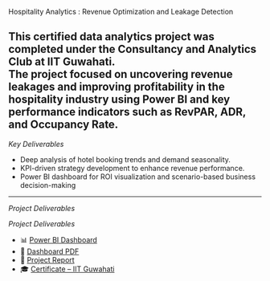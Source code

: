  Hospitality Analytics :  Revenue Optimization and Leakage Detection



This certified data analytics project was completed under the Consultancy and Analytics Club at IIT Guwahati.  
The project focused on uncovering revenue leakages and improving profitability in the hospitality industry using Power BI and key performance indicators such as RevPAR, ADR, and Occupancy Rate.
-------------------------
 *Key Deliverables*
- Deep analysis of hotel booking trends and demand seasonality.
- KPI-driven strategy development to enhance revenue performance.
- Power BI dashboard for ROI visualization and scenario-based business decision-making
  
------------------------
*Project Deliverables*

 *Project Deliverables*

- 📊 [Power BI Dashboard](https://drive.google.com/file/d/1Wma1p-K5panzbjcM6mF7kL-ntSuyXI8c/view?usp=sharing)
- 📝 [Dashboard PDF](https://drive.google.com/file/d/1IRPfaJosFE6K6UAweUf-6ldUB8jsfF3k/view?usp=sharing)
- 📄 [Project Report](https://drive.google.com/file/d/1c0SIe6NRYb5GxaJCGOp9F8U9Mw15HuwH/view?usp=sharing)
- 🎓 [Certificate – IIT Guwahati](https://drive.google.com/file/d/1fhC36R0BlkR_edRZ_3NdDm2nqLZQAj0w/view?usp=sharing)



   


